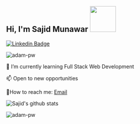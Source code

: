<h2> Hi, I'm Sajid Munawar <img src="https://media.giphy.com/media/26Fxy3Iz1ari8oytO/giphy.gif" width="70"></h2>


[![Linkedin Badge](https://img.shields.io/badge/Micronaut-Sajid%20Munawar-blue?style=flat-square&logo=Linkedin&logoColor=white&link)](https://linkedin.com/in/sajid-munawar)

<p><img align="center" src="https://github.com/Adam-pw/Adam-pw/blob/main/animation_500_kxa883sd.gif" alt="adam-pw" /></p>

🌱 I’m currently learning Full Stack Web Development

📫 Open to new opportunities

💬How to reach me: [Email](sajidmunawar666@gmail.com)

<!--
**sajid-munawar/sajid-munawar** is a ✨ _special_ ✨ repository because its `README.md` (this file) appears on your GitHub profile.

Here are some ideas to get you started:

- 🔭 I’m currently working on ...
- 🌱 I’m currently learning ...
- 👯 I’m looking to collaborate on ...
- 🤔 I’m looking for help with ...
- 💬 Ask me about ...
- 📫 How to reach me: ...
- 😄 Pronouns: ...
- ⚡ Fun fact: ...
-->

 
![Sajid's github stats](https://github-readme-stats.vercel.app/api?username=sajid-munawar)


<p><img align="center"
    src="https://github-readme-stats.vercel.app/api/top-langs?username=sajid-munawar&hide=jupyter%20notebook&card_width=450&show_icons=true&locale=en&bg_color=0d1117&text_color=ffffff&layout=compact"
    alt="adam-pw" 
    bg_color=#808080/></p>
    

